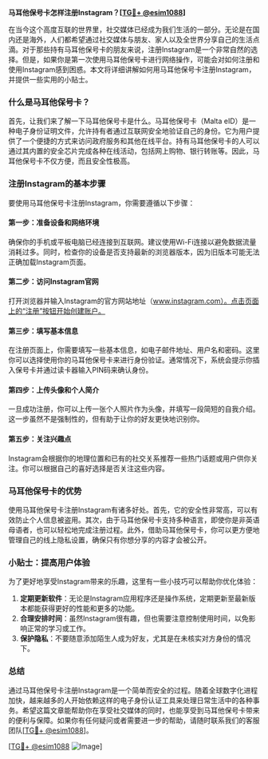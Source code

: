 **马耳他保号卡怎样注册Instagram？[[TG💪+ @esim1088](https://t.me/s/esim1088)]**

在当今这个高度互联的世界里，社交媒体已经成为我们生活的一部分。无论是在国内还是海外，人们都希望通过社交媒体与朋友、家人以及全世界分享自己的生活点滴。对于那些持有马耳他保号卡的朋友来说，注册Instagram是一个非常自然的选择。但是，如果你是第一次使用马耳他保号卡进行网络操作，可能会对如何注册和使用Instagram感到困惑。本文将详细讲解如何用马耳他保号卡注册Instagram，并提供一些实用的小贴士。

### 什么是马耳他保号卡？

首先，让我们来了解一下马耳他保号卡是什么。马耳他保号卡（Malta eID）是一种电子身份证明文件，允许持有者通过互联网安全地验证自己的身份。它为用户提供了一个便捷的方式来访问政府服务和其他在线平台。持有马耳他保号卡的人可以通过其内置的安全芯片完成各种在线活动，包括网上购物、银行转账等。因此，马耳他保号卡不仅方便，而且安全性极高。

### 注册Instagram的基本步骤

要使用马耳他保号卡注册Instagram，你需要遵循以下步骤：

#### 第一步：准备设备和网络环境
确保你的手机或平板电脑已经连接到互联网。建议使用Wi-Fi连接以避免数据流量消耗过多。同时，检查你的设备是否支持最新的浏览器版本，因为旧版本可能无法正确加载Instagram页面。

#### 第二步：访问Instagram官网
打开浏览器并输入Instagram的官方网站地址（www.instagram.com）。点击页面上的“注册”按钮开始创建账户。

#### 第三步：填写基本信息
在注册页面上，你需要填写一些基本信息，如电子邮件地址、用户名和密码。这里你可以选择使用你的马耳他保号卡来进行身份验证。通常情况下，系统会提示你插入保号卡并通过读卡器输入PIN码来确认身份。

#### 第四步：上传头像和个人简介
一旦成功注册，你可以上传一张个人照片作为头像，并填写一段简短的自我介绍。这一步虽然不是强制性的，但有助于让你的好友更快地识别你。

#### 第五步：关注兴趣点
Instagram会根据你的地理位置和已有的社交关系推荐一些热门话题或用户供你关注。你可以根据自己的喜好选择是否关注这些内容。

### 马耳他保号卡的优势

使用马耳他保号卡注册Instagram有诸多好处。首先，它的安全性非常高，可以有效防止个人信息被盗用。其次，由于马耳他保号卡支持多种语言，即使你是非英语母语者，也可以轻松地完成注册过程。此外，借助马耳他保号卡，你可以更方便地管理自己的线上隐私设置，确保只有你想分享的内容才会被公开。

### 小贴士：提高用户体验

为了更好地享受Instagram带来的乐趣，这里有一些小技巧可以帮助你优化体验：

1. **定期更新软件**：无论是Instagram应用程序还是操作系统，定期更新至最新版本都能获得更好的性能和更多的功能。
2. **合理安排时间**：虽然Instagram很有趣，但也需要注意控制使用时间，以免影响正常的学习或工作。
3. **保护隐私**：不要随意添加陌生人成为好友，尤其是在未核实对方身份的情况下。

### 总结

通过马耳他保号卡注册Instagram是一个简单而安全的过程。随着全球数字化进程加快，越来越多的人开始依赖这样的电子身份认证工具来处理日常生活中的各种事务。希望这篇文章能帮助你在享受社交媒体的同时，也能享受到马耳他保号卡带来的便利与保障。如果你有任何疑问或者需要进一步的帮助，请随时联系我们的客服团队[[TG💪+ @esim1088](https://t.me/s/esim1088)]。

[[TG💪+ @esim1088](https://t.me/s/esim1088) ![Image](https://i.postimg.cc/4NQfJmqS/Snipaste-2025-05-13-00-14-12.png)]